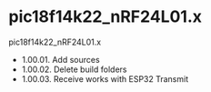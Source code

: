 # pic18f14k22_nRF24L01.x
pic18f14k22_nRF24L01.x

- 1.00.01.	Add sources
- 1.00.02.	Delete build folders
- 1.00.03.	Receive works with ESP32 Transmit


